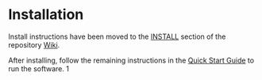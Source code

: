 # Installation

Install instructions have been moved to the [INSTALL](https://github.com/piss-Network/piss-blockchain/wiki/INSTALL) section of the repository [Wiki](https://github.com/piss-Network/piss-blockchain/wiki).

After installing, follow the remaining instructions in the
[Quick Start Guide](https://github.com/piss-Network/piss-blockchain/wiki/Quick-Start-Guide)
to run the software.
1